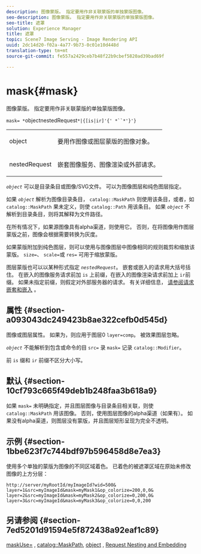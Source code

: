 ```yaml
---
description: 图像蒙版。 指定要用作非关联蒙版的单独蒙版图像。
seo-description: 图像蒙版。 指定要用作非关联蒙版的单独蒙版图像。
seo-title: 遮罩
solution: Experience Manager
title: 遮罩
topic: Scene7 Image Serving - Image Rendering API
uuid: 2dc14d20-f02a-4a77-9b73-0c01e10d448d
translation-type: tm+mt
source-git-commit: fe557a2429ceb7b48f22b9cbef5820ad39bad69f

---
```



# mask{#mask}

图像蒙版。 指定要用作非关联蒙版的单独蒙版图像。

`mask= *`objectnestedRequest`*|{[is|ir]'{' *``*'}'}`

<table id="simpletable_F5A8CD8D7E9B48DAB3C8184E8FE60D9B"> 
 <tr class="strow"> 
  <td class="stentry"> <p><span class="varname"> object</span> </p></td> 
  <td class="stentry"> <p>要用作图像或图层蒙版的图像对象。 </p></td> 
 </tr> 
 <tr class="strow"> 
  <td class="stentry"> <p><span class="varname"> nestedRequest</span> </p></td> 
  <td class="stentry"> <p>嵌套图像服务、图像渲染或外部请求。 </p></td> 
 </tr> 
</table>

*`object`* 可以是目录条目或图像/SVG文件。 可以为图像图层和纯色图层指定。

如果 *`object`* 解析为图像目录条目， `catalog::MaskPath` 则使用该条目，或者，如 `catalog::MaskPath` 果未定义，则使 `catalog::Path` 用该条目。 如果 *`object`* 不解析到目录条目，则将其解释为文件路径。

在所有情况下，如果源图像具有alpha渠道，则使用它。 否则，在将图像用作图层蒙版之前，图像会根据需要转换为灰度。

如果蒙版附加到纯色图层，则可以使用与图像图层中图像相同的规则裁剪和缩放该蒙版。 `size=`、 `scale=`或 `res=` 可用于缩放蒙版。

图层蒙版也可以以某种形式指定 *`nestedRequest`*。 嵌套或嵌入的请求用大括号括住。 在嵌入的图像服务请求前加 `is` 上前缀，在嵌入的图像渲染请求前加上 `ir`前缀。 如果未指定前缀，则假定对外部服务器的请求。 有关详细信息， [请参阅请求嵌套和嵌入](../../../../../is-api/http-ref/image-serving-api-ref/c-http-protocol-reference/c-syntax-and-features/r-request-nesting-and-embedding.md#reference-38ec66d4062046589e16c39bf1c6049b) 。

## 属性 {#section-a093043dc249423b8ae322cefb0d545d}

图像或图层属性。 如果为，则应用于图层0 `layer=comp`。 被效果图层忽略。

*`object`* 不能解析到包含或命令的目 `src=` 录 `mask=` 记录 `catalog::Modifier`。

前 `is` 缀和 `ir` 前缀不区分大小写。

## 默认 {#section-10cf793c665f49deb1b248faa3b618a9}

如果 `mask=` 未明确指定，并且图层图像与目录条目相关联，则使 `catalog::MaskPath` 用该图像。 否则，使用图层图像的alpha渠道（如果有）。 如果没有alpha渠道，则图层没有蒙版，并且图层矩形呈现为完全不透明。

## 示例 {#section-1bbe623f7c744bdf97b596458d8e7ea3}

使用多个单独的蒙版为图像的不同区域着色。 已着色的被遮罩区域在原始未修改图像的上方分层：

`http://server/myRootId/myImageId?wid=500& layer=1&src=myImageId&mask=myMask1&op_colorize=200,0,0& layer=2&src=myImageId&mask=myMask2&op_colorize=0,200,0& layer=3&src=myImageId&mask=myMask3&op_colorize=0,0,200`

## 另请参阅 {#section-7ed5201d91594e5f872438a92eaf1c89}

[maskUse=](../../../../../is-api/http-ref/image-serving-api-ref/c-http-protocol-reference/c-command-reference/r-maskuse.md#reference-9bb1fb5eee4a4bd38f33dadc1a752464) , [catalog::MaskPath](/help/aem-is-ir-api/is-api/image-catalog/image-serving-api-ref/c-image-catalog-reference/c-image-svg-data-reference/c-image-data-reference/r-maskpath-cat.md), [object](../../../../../is-api/http-ref/image-serving-api-ref/c-http-protocol-reference/c-data-types/r-object.md#reference-2591bd24548d462782c68d138ef795a0) , [Request Nesting and Embedding](../../../../../is-api/http-ref/image-serving-api-ref/c-http-protocol-reference/c-syntax-and-features/r-request-nesting-and-embedding.md#reference-38ec66d4062046589e16c39bf1c6049b)
